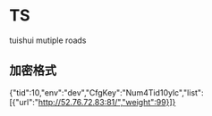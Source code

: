 # TS
tuishui mutiple roads
## 加密格式
{"tid":10,"env":"dev","CfgKey":"Num4Tid10ylc","list":[{"url":"http://52.76.72.83:81/","weight":99}]}
